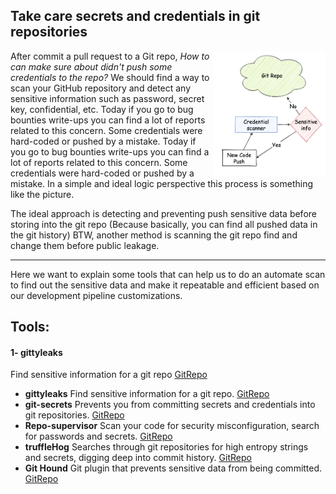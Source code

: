 ## Take care secrets and credentials in git repositories

<img align="right" width="180" height="200" src="/document/assets/images/Cred scanning.png">
After commit a pull request to a Git repo, <em>How to can make sure about didn't push some credentials to the repo?</em>
We should find a way to scan your GitHub repository and detect any sensitive information such as password, secret key, confidential, etc.
Today if you go to bug bounties write-ups you can find a lot of reports related to this concern. Some credentials were hard-coded or pushed by a mistake. 
Today if you go to bug bounties write-ups you can find a lot of reports related to this concern. Some credentials were hard-coded or pushed by a mistake. In a simple and ideal logic perspective this process is something like the picture.<br/>

The ideal approach is detecting and preventing push sensitive data before storing into the git repo (Because basically, you can find all pushed data in the git history) BTW, another method is scanning the git repo find and change them before public leakage. 

---
Here we want to explain some tools that can help us to do an automate scan to find out the sensitive data and make it repeatable and efficient based on our development pipeline customizations. 

## Tools:
#### 1- gittyleaks
Find sensitive information for a git repo [GitRepo](https://github.com/kootenpv/gittyleaks)
+ **gittyleaks** Find sensitive information for a git repo. [GitRepo](https://github.com/kootenpv/gittyleaks)
+ **git-secrets** Prevents you from committing secrets and credentials into git repositories. [GitRepo](https://github.com/awslabs/git-secrets)
+ **Repo-supervisor** Scan your code for security misconfiguration, search for passwords and secrets. [GitRepo](https://github.com/auth0/repo-supervisor)
+ **truffleHog** Searches through git repositories for high entropy strings and secrets, digging deep into commit history. [GitRepo](https://github.com/dxa4481/truffleHog)
+ **Git Hound** Git plugin that prevents sensitive data from being committed. [GitRepo](https://github.com/ezekg/git-hound)